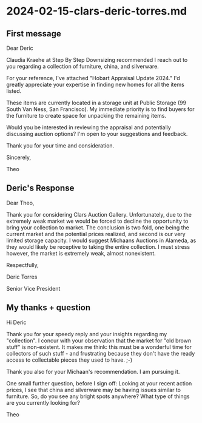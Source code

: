 # 2024-02-15-clars-deric-torres.md

## First message

Dear Deric

Claudia Kraehe at Step By Step Downsizing recommended I reach out to you regarding a collection of furniture, china, and silverware.

For your reference, I've attached "Hobart Appraisal Update 2024." I'd greatly appreciate your expertise in finding new homes for all the items listed.

These items are currently located in a storage unit at Public Storage (99 South Van Ness, San Francisco). My immediate priority is to find buyers for the furniture to create space for unpacking the remaining items.

Would you be interested in reviewing the appraisal and potentially discussing auction options? I'm open to your suggestions and feedback.

Thank you for your time and consideration.

Sincerely,

Theo


## Deric's Response

Dear Theo,

Thank you for considering Clars Auction Gallery.  Unfortunately, due to the extremely weak market we would be forced to decline the opportunity to bring your collection to market.  The conclusion is two fold, one being the current market and the potential prices realized, and second is our very limited storage capacity.  I would suggest Michaans Auctions in Alameda, as they would likely be receptive to taking the entire collection.  I must stress however, the market is extremely weak, almost nonexistent.

Respectfully,

Deric Torres

Senior Vice President


## My thanks + question

Hi Deric

Thank you for your speedy reply and your insights regarding my "collection". I concur with your observation that the market for "old brown stuff" is non-existent. It makes me think: this must be a wonderful time for collectors of such stuff - and frustrating because they don't have the ready access to collectable pieces they used to have. ;-)

Thank you also for your Michaan's recommendation. I am pursuing it.

One small further question, before I sign off: Looking at your recent action prices, I see that china and silverware may be having issues similar to furniture. So, do you see any bright spots anywhere? What type of things are you currently looking for?

Theo
